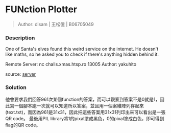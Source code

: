 # FUNction Plotter

> Author: disam | 王松億 | B06705049

### Description

One of Santa's elves found this weird service on the internet. He doesn't like maths, so he asked you to check if there's anything hidden behind it.

Remote Server: nc challs.xmas.htsp.ro 13005 Author: yakuhito

source: [server](./server)

### Solution

他會要求我們回答961次某個function的答案，而可以觀察到答案不是0就是1，因此寫一個腳本跑一次就可以知道所以答案，並且用一個案維陣列存起來(text.txt)，而因為961是31x31，因此把這些答案用31x31列印出來可以看出是一張QR code。
最後用PIL library將1的pixal塗成黑色，0的pixal塗成白色，即可得到flag的QR code。
